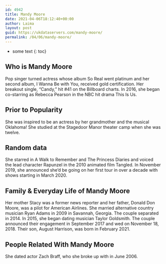 ```yaml
---
id: 4942
title: Mandy Moore
date: 2021-04-06T18:12:40+00:00
author: Laima
layout: post
guid: https://ukdataservers.com/mandy-moore/
permalink: /04/06/mandy-moore/
---
```


* some text
{: toc}


## Who is Mandy Moore
                  
                  
                  
Pop singer turned actress whose album So Real went platinum and her second album, I Wanna Be with You, received gold certification. Her breakout single, &#8220;Candy,&#8221; hit #41 on the Billboard charts. In 2016, she began co-starring as Rebecca Pearson in the NBC hit drama This Is Us.
                  
              
            
              
            
                
                
                
## Prior to Popularity
                  
                  
                  
She was inspired to be an actress by her grandmother and the musical Oklahoma! She studied at the Stagedoor Manor theater camp when she was twelve.
                  
              
            
              
            
                
                
                
## Random data
                  
                  
                  
She starred in A Walk to Remember and The Princess Diaries and voiced the lead character Rapunzel in the 2010 animated film Tangled. In November 2019, she announced she&#8217;d be going on her first tour in over a decade with shows starting in March 2020. 
                  
              
            
              
            
                
                
                
## Family & Everyday Life of Mandy Moore
                  
                  
                  
Her mother Stacy was a former news reporter and her father, Donald Don Moore, was a pilot for American Airlines. She married alternative country musician Ryan Adams in 2009 in Savannah, Georgia. The couple separated in 2014. In 2015, she began dating musician Taylor Goldsmith. The couple announced their engagement in September 2017 and wed on November 18, 2018. Their son, August Harrison, was born in February 2021.
                  
              
            
              
            
                
                
                
## People Related With Mandy Moore
                  
                  
                  
She dated actor Zach Braff, who she broke up with in June 2006. 
                  
              
            
              
            
                
              
            
              
              
            
            
              
            
          
          
          